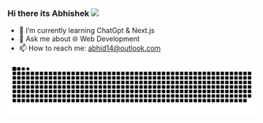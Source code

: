 ### Hi there its Abhishek <img src="https://github.com/TheDudeThatCode/TheDudeThatCode/blob/master/Assets/Hi.gif" width="29px">

- 🌱 I’m currently learning ChatGpt & Next.js
- 💬 Ask me about 🌐 Web Development
- 📫 How to reach me: abhid14@outlook.com

![Contribution-graph](https://github.com/Abhid14/Abhid14/blob/output/github-contribution-grid-snake-dark.svg)

